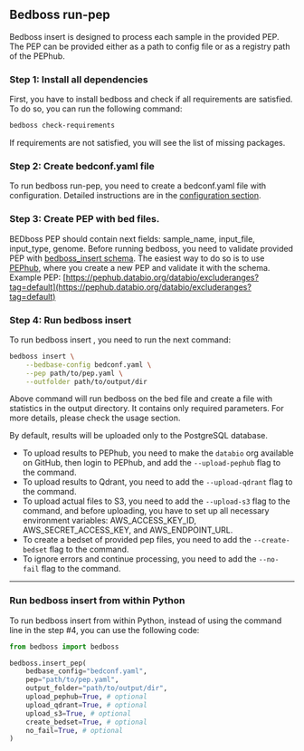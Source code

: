 ## Bedboss run-pep

Bedboss insert is designed to process each sample in the provided PEP. 
The PEP can be provided either as a path to config file or as a registry path of the PEPhub.


### Step 1: Install all dependencies
 
First, you have to install bedboss and check if all requirements are satisfied. 
To do so, you can run the following command:
```bash
bedboss check-requirements
```
If requirements are not satisfied, you will see the list of missing packages.

### Step 2: Create bedconf.yaml file 
To run bedboss run-pep, you need to create a bedconf.yaml file with configuration. 
Detailed instructions are in the [configuration section](../how-to-configure.md).

### Step 3: Create PEP with bed files.
BEDboss PEP should contain next fields: sample_name, input_file, input_type, genome.
Before running bedboss, you need to validate provided PEP with [bedboss_insert schema](https://schema.databio.org/?namespace=pipelines&schema=bedboss).
The easiest way to do so is to use [PEPhub](https://pephub.databio.org/), where you create a new PEP and validate it with the schema.
Example PEP: [https://pephub.databio.org/databio/excluderanges?tag=default](https://pephub.databio.org/databio/excluderanges?tag=default)

### Step 4: Run bedboss insert
To run bedboss insert , you need to run the next command:
```bash
bedboss insert \
    --bedbase-config bedconf.yaml \
    --pep path/to/pep.yaml \
    --outfolder path/to/output/dir
```

Above command will run bedboss on the bed file and create a file with statistics in the output directory. 
It contains only required parameters. For more details, please check the usage section.

By default, results will be uploaded only to the PostgreSQL database.

- To upload results to PEPhub, you need to make the `databio` org available on GitHub, then login to PEPhub, and add the `--upload-pephub` flag to the command.
- To upload results to Qdrant, you need to add the `--upload-qdrant` flag to the command.
- To upload actual files to S3, you need to add the `--upload-s3` flag to the command, and before uploading, you have to set up all necessary environment variables: AWS_ACCESS_KEY_ID, AWS_SECRET_ACCESS_KEY, and AWS_ENDPOINT_URL.
- To create a bedset of provided pep files, you need to add the `--create-bedset` flag to the command.
- To ignore errors and continue processing, you need to add the `--no-fail` flag to the command.

---

### Run bedboss insert from within Python

To run bedboss insert from within Python, instead of using the command line in the step #4, you can use the following code:

```python
from bedboss import bedboss

bedboss.insert_pep(
    bedbase_config="bedconf.yaml",
    pep="path/to/pep.yaml",
    output_folder="path/to/output/dir",
    upload_pephub=True, # optional
    upload_qdrant=True, # optional
    upload_s3=True, # optional
    create_bedset=True, # optional
    no_fail=True, # optional
)
```